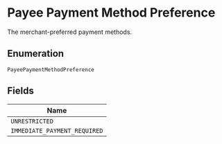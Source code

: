
# Payee Payment Method Preference

The merchant-preferred payment methods.

## Enumeration

`PayeePaymentMethodPreference`

## Fields

| Name |
|  --- |
| `UNRESTRICTED` |
| `IMMEDIATE_PAYMENT_REQUIRED` |


